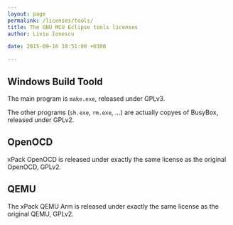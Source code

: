 ```yaml
---
layout: page
permalink: /licenses/tools/
title: The GNU MCU Eclipse tools licenses
author: Liviu Ionescu

date: 2015-09-16 18:51:00 +0300

---
```


## Windows Build Toold

The main program is `make.exe`, released under GPLv3.

The other programs (`sh.exe`, `rm.exe`, ...) are actually copyes of BusyBox, released under GPLv2.

## OpenOCD

xPack OpenOCD is released under exactly the same license as the original OpenOCD, GPLv2.

## QEMU

The xPack QEMU Arm is released under exactly the same license as the original QEMU, GPLv2.
